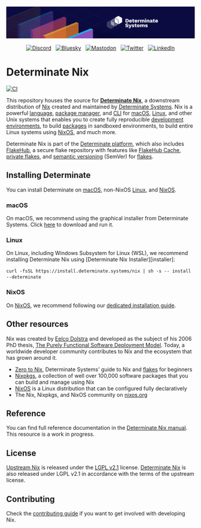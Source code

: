 <p align="center">
  <a href="https://determinate.systems" target="_blank"><img src="https://raw.githubusercontent.com/determinatesystems/.github/main/.github/banner.jpg"></a>
</p>
<p align="center">
  &nbsp;<a href="https://determinate.systems/discord" target="_blank"><img alt="Discord" src="https://img.shields.io/discord/1116012109709463613?style=for-the-badge&logo=discord&logoColor=%23ffffff&label=Discord&labelColor=%234253e8&color=%23e4e2e2"></a>&nbsp;
  &nbsp;<a href="https://bsky.app/profile/determinate.systems" target="_blank"><img alt="Bluesky" src="https://img.shields.io/badge/Bluesky-0772D8?style=for-the-badge&logo=bluesky&logoColor=%23ffffff"></a>&nbsp;
  &nbsp;<a href="https://hachyderm.io/@determinatesystems" target="_blank"><img alt="Mastodon" src="https://img.shields.io/badge/Mastodon-6468fa?style=for-the-badge&logo=mastodon&logoColor=%23ffffff"></a>&nbsp;
  &nbsp;<a href="https://twitter.com/DeterminateSys" target="_blank"><img alt="Twitter" src="https://img.shields.io/badge/Twitter-303030?style=for-the-badge&logo=x&logoColor=%23ffffff"></a>&nbsp;
  &nbsp;<a href="https://www.linkedin.com/company/determinate-systems" target="_blank"><img alt="LinkedIn" src="https://img.shields.io/badge/LinkedIn-1667be?style=for-the-badge&logo=linkedin&logoColor=%23ffffff"></a>&nbsp;
</p>

# Determinate Nix

[![CI](https://github.com/DeterminateSystems/nix-src/workflows/CI/badge.svg)](https://github.com/DeterminateSystems/nix-src/actions/workflows/ci.yml)

This repository houses the source for [**Determinate Nix**][det-nix], a downstream distribution of [Nix][upstream] created and maintained by [Determinate Systems][detsys].
Nix is a powerful [language], [package manager][package-management], and [CLI] for [macOS](#macos), [Linux](linux), and other Unix systems that enables you to create fully reproducible [development environments][envs], to build [packages] in sandboxed environments, to build entire Linux systems using [NixOS], and much more.

Determinate Nix is part of the [Determinate platform][determinate], which also includes [FlakeHub], a secure flake repository with features like [FlakeHub Cache][cache], [private flakes][private-flakes], and [semantic versioning][semver] (SemVer) for [flakes].

## Installing Determinate

You can install Determinate on [macOS](#macos), non-NixOS [Linux](#linux), and [NixOS](#nixos).

### macOS

On macOS, we recommend using the graphical installer from Determinate Systems.
Click [here][gui] to download and run it.

### Linux

On Linux, including Windows Subsystem for Linux (WSL), we recommend installing Determinate Nix using [Determinate Nix Installer][installer]:

```shell
curl -fsSL https://install.determinate.systems/nix | sh -s -- install --determinate
```

### NixOS

On [NixOS], we recommend following our [dedicated installation guide][nixos-install].

## Other resources

Nix was created by [Eelco Dolstra][eelco] and developed as the subject of his 2006 PhD thesis, [The Purely Functional Software Deployment Model][thesis].
Today, a worldwide developer community contributes to Nix and the ecosystem that has grown around it.

- [Zero to Nix][z2n], Determinate Systems' guide to Nix and [flakes] for beginners
- [Nixpkgs], a collection of well over 100,000 software packages that you can build and manage using Nix
- [NixOS] is a Linux distribution that can be configured fully declaratively
- The Nix, Nixpkgs, and NixOS community on [nixos.org][website]

## Reference

You can find full reference documentation in the [Determinate Nix manual][manual].
This resource is a work in progress.

## License

[Upstream Nix][upstream] is released under the [LGPL v2.1][license] license.
[Determinate Nix][det-nix] is also released under LGPL v2.1 in accordance with the terms of the upstream license.

## Contributing

Check the [contributing guide][contributing] if you want to get involved with developing Nix.

[cache]: https://docs.determinate.systems/flakehub/cache
[cli]: https://manual.determinate.systems/command-ref/new-cli/nix.html
[contributing]: ./CONTRIBUTING.md
[det-nix]: https://docs.determinate.systems/determinate-nix
[determinate]: https://docs.determinate.systems
[detsys]: https://determinate.systems
[dnixd]: https://docs.determinate.systems/determinate-nix#determinate-nixd
[eelco]: https://determinate.systems/people/eelco-dolstra
[envs]: https://zero-to-nix.com/concepts/dev-env
[flakehub]: https://flakehub.com
[flakes]: https://zero-to-nix.com/concepts/flakes
[gui]: https://install.determinate.systems/determinate-pkg/stable/Universal
[language]: https://zero-to-nix.com/concepts/nix-language
[license]: ./COPYING
[manual]: https://manual.determinate.systems
[nixpkgs]: https://github.com/NixOS/nixpkgs
[nixos]: https://github.com/NixOS/nixpkgs/tree/master/nixos
[nixos-install]: https://docs.determinate.systems/guides/advanced-installation#nixos
[packages]: https://zero-to-nix.com/concepts/packages
[package-management]: https://zero-to-nix.com/concepts/package-management
[private-flakes]: https://docs.determinate.systems/flakehub/private-flakes
[semver]: https://docs.determinate.systems/flakehub/concepts/semver
[thesis]: https://edolstra.github.io/pubs/phd-thesis.pdf
[upstream]: https://github.com/NixOS/nix
[website]: https://nixos.org
[z2n]: https://zero-to-nix.com
